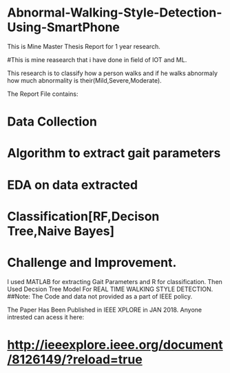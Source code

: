 # Abnormal-Walking-Style-Detection-Using-SmartPhone
This is Mine Master Thesis Report for 1 year research.

#This is mine reasearch that i have done in field of IOT and ML.

This research is to classify how a person walks and if he walks abnormaly how much abnormality is their(Mild,Severe,Moderate).

The Report File contains:

# Data Collection
# Algorithm to extract gait parameters
# EDA on data extracted
# Classification[RF,Decison Tree,Naive Bayes]
# Challenge and Improvement.

I used MATLAB for extracting Gait Parameters and R for classification.
Then Used Decsion Tree Model For REAL TIME WALKING STYLE DETECTION.
##Note:
The Code and data not provided as a part of IEEE policy. 



The Paper Has Been Published in IEEE XPLORE in JAN 2018.
Anyone intrested can acess it here:
# http://ieeexplore.ieee.org/document/8126149/?reload=true
